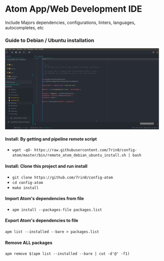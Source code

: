 # Atom App/Web Development IDE
Include Majors dependencies, configurations, linters, languages, autocompletes, etc

### Guide to Debian / Ubuntu installation
![Atom IDE](https://raw.githubusercontent.com/7rin0/config-atom/master/media/screenshot.png)

#### Install: By getting and pipeline remote script
- ``wget -qO- https://raw.githubusercontent.com/7rin0/config-atom/master/bin/remote_atom_debian_ubuntu_install.sh | bash``

#### Install: Clone this project and run install
- ``git clone https://github.com/7rin0/config-atom``
- ``cd config-atom``
- ``make install``

#### Import Atom's dependencies from file
- ``apm install --packages-file packages.list``

#### Export Atom's dependencies to file
``apm list --installed --bare > packages.list``

#### Remove ALL packages
``apm remove $(apm list --installed --bare | cut -d'@' -f1)``

